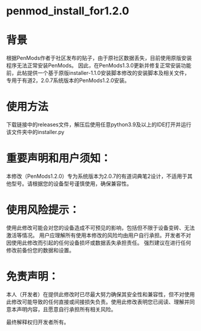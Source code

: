 # penmod_install_for1.2.0
# 背景
根据PenMods作者于社区发布的贴子，由于原社区数据丢失，目前使用原版安装程序无法正常安装PenMods。
因此，在PenMods1.3.0更新并修复正常安装功能前，此帖提供一个基于原版installer-1.1.0安装脚本修改的安装脚本及相关文件，专用于有道2，2.0.7系统版本的PenMods1.2.0安装。
# 使用方法
下载链接中的releases文件，解压后使用任意python3.9及以上的IDE打开并运行该文件夹中的installer.py



# 重要声明和用户须知：

本修改（PenMods1.2.0）专为系统版本为2.0.7的有道词典笔2设计，不适用于其他型号。请根据您的设备型号谨慎使用，确保兼容性。

# 使用风险提示：

使用此修改可能会对您的设备造成不可预见的影响，包括但不限于设备变砖、无法激活等情况。
用户应理解所有使用本修改的风险均由用户自行承担。开发者不对因使用此修改而引起的任何设备损坏或数据丢失承担责任。
强烈建议在进行任何修改前备份您的数据和设置。
# 免责声明：

本人（开发者）在提供此修改时已尽最大努力确保其安全性和兼容性，但不对使用此修改可能导致的任何直接或间接损失负责。使用此修改表明您已阅读、理解并同意本声明内容，且愿意自行承担所有相关风险。

最终解释权归开发者所有。
